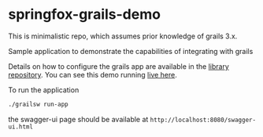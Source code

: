 # springfox-grails-demo

This is minimalistic repo, which assumes prior knowledge of grails 3.x.

Sample application to demonstrate the capabilities of integrating with grails

Details on how to configure the grails app are available in the [library repository](https://github.com/springfox/springfox-grails-integration). You can see this demo running [live here](https://immense-escarpment-17128.herokuapp.com/swagger-ui.html).


To run the application

```bash
./grailsw run-app
```

the swagger-ui page should be available at `http://localhost:8080/swagger-ui.html`